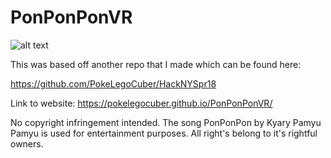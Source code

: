 # PonPonPonVR
![alt text](https://media.giphy.com/media/TgnTjaSodgLLi/giphy.gif "PonPonPon GIF")

This was based off another repo that I made which can be found here:

https://github.com/PokeLegoCuber/HackNYSpr18


Link to website:
https://pokelegocuber.github.io/PonPonPonVR/

No copyright infringement intended. The song PonPonPon by Kyary Pamyu Pamyu is used for entertainment purposes. All right's belong to it's rightful owners.